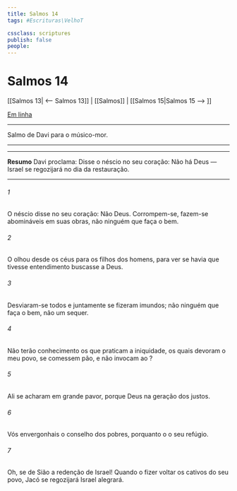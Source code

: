 ```yaml
---
title: Salmos 14
tags: #Escrituras\VelhoT

cssclass: scriptures
publish: false
people:
---
```


# Salmos 14
[[Salmos 13| <-- Salmos 13]] | [[Salmos]] | [[Salmos 15|Salmos 15 --> ]]

[Em linha](https://churchofjesuschrist.org/study/scriptures/ot/ps/14?lang=por)

---
Salmo de Davi para o músico-mor.

---

---
__Resumo__
Davi proclama: Disse o néscio no seu coração: Não há Deus — Israel se regozijará no dia da restauração.

---
###### 1 
O néscio disse no seu coração: Não  Deus. Corrompem-se, fazem-se abomináveis em suas obras, não  ninguém que faça o bem.

###### 2 
O  olhou desde os céus para os filhos dos homens, para ver se havia  que tivesse entendimento  buscasse a Deus.

###### 3 
Desviaram-se todos e juntamente se fizeram imundos; não  ninguém que faça o bem, não  um sequer.

###### 4 
Não terão conhecimento os que praticam a iniquidade, os quais devoram o meu povo,  se comessem pão, e não invocam ao ?

###### 5 
Ali se acharam em grande pavor, porque Deus  na geração dos justos.

###### 6 
Vós envergonhais o conselho dos pobres, porquanto o   o seu refúgio.

###### 7 
Oh, se de Sião  a redenção de Israel! Quando o  fizer voltar os cativos do seu povo, Jacó se regozijará  Israel  alegrará.

